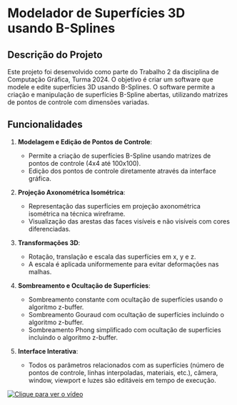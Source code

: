 # Modelador de Superfícies 3D usando B-Splines

## Descrição do Projeto

Este projeto foi desenvolvido como parte do Trabalho 2 da disciplina de Computação Gráfica, Turma 2024. O objetivo é criar um software que modele e edite superfícies 3D usando B-Splines. O software permite a criação e manipulação de superfícies B-Spline abertas, utilizando matrizes de pontos de controle com dimensões variadas.

## Funcionalidades

1. **Modelagem e Edição de Pontos de Controle**:
   - Permite a criação de superfícies B-Spline usando matrizes de pontos de controle (4x4 até 100x100).
   - Edição dos pontos de controle diretamente através da interface gráfica.

2. **Projeção Axonométrica Isométrica**:
   - Representação das superfícies em projeção axonométrica isométrica na técnica wireframe.
   - Visualização das arestas das faces visíveis e não visíveis com cores diferenciadas.

3. **Transformações 3D**:
   - Rotação, translação e escala das superfícies em x, y e z.
   - A escala é aplicada uniformemente para evitar deformações nas malhas.

4. **Sombreamento e Ocultação de Superfícies**:
   - Sombreamento constante com ocultação de superfícies usando o algoritmo z-buffer.
   - Sombreamento Gouraud com ocultação de superfícies incluindo o algoritmo z-buffer.
   - Sombreamento Phong simplificado com ocultação de superfícies incluindo o algoritmo z-buffer.

5. **Interface Interativa**:
   - Todos os parâmetros relacionados com as superfícies (número de pontos de controle, linhas interpoladas, materiais, etc.), câmera, window, viewport e luzes são editáveis em tempo de execução.

[![Clique para ver o vídeo](https://img.youtube.com/vi/ID_DO_VIDEO_YOUTUBE/0.jpg)](https://github.com/MaduhCrema/Modelador-de-Superficies-B-Splines/blob/master/modelador.mp4)

